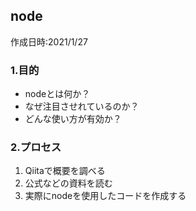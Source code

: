 ## node
作成日時:2021/1/27

### 1.目的
* nodeとは何か？
* なぜ注目させれているのか？
* どんな使い方が有効か？

### 2.プロセス
1. Qiitaで概要を調べる
2. 公式などの資料を読む
3. 実際にnodeを使用したコードを作成する
